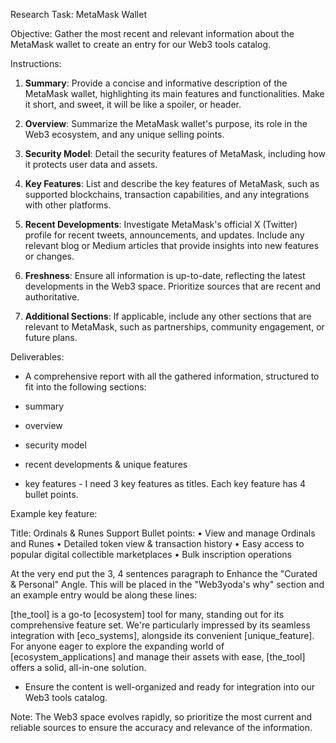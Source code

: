 Research Task: MetaMask Wallet

Objective:
Gather the most recent and relevant information about the MetaMask wallet to create an entry for our Web3 tools catalog. 

Instructions:
1. **Summary**: Provide a concise and informative description of the MetaMask wallet, highlighting its main features and functionalities. Make it short, and sweet, it will be like a spoiler, or header.

2. **Overview**: Summarize the MetaMask wallet's purpose, its role in the Web3 ecosystem, and any unique selling points.

3. **Security Model**: Detail the security features of MetaMask, including how it protects user data and assets.

4. **Key Features**: List and describe the key features of MetaMask, such as supported blockchains, transaction capabilities, and any integrations with other platforms.

5. **Recent Developments**: Investigate MetaMask's official X (Twitter) profile for recent tweets, announcements, and updates. Include any relevant blog or Medium articles that provide insights into new features or changes.

6. **Freshness**: Ensure all information is up-to-date, reflecting the latest developments in the Web3 space. Prioritize sources that are recent and authoritative.

7. **Additional Sections**: If applicable, include any other sections that are relevant to MetaMask, such as partnerships, community engagement, or future plans.

Deliverables:
- A comprehensive report with all the gathered information, structured to fit into the following sections: 

- summary
- overview
- security model
- recent developments & unique features
- key features - I need 3 key features as titles. Each key feature has 4 bullet points. 

Example key feature:

Title: Ordinals & Runes Support
Bullet points:
•
View and manage Ordinals and Runes
•
Detailed token view & transaction history
•
Easy access to popular digital collectible marketplaces
•
Bulk inscription operations

At the very end put the 3, 4 sentences paragraph to Enhance the "Curated & Personal" Angle. This will be placed in the "Web3yoda's why" section and an example entry would be along these lines: 

[the_tool] is a go-to [ecosystem] tool for many, standing out for its comprehensive feature set. We're particularly impressed by its seamless integration with [eco_systems], alongside its convenient [unique_feature]. For anyone eager to explore the expanding world of [ecosystem_applications] and manage their assets with ease, [the_tool]  offers a solid, all-in-one solution.

- Ensure the content is well-organized and ready for integration into our Web3 tools catalog.

Note: The Web3 space evolves rapidly, so prioritize the most current and reliable sources to ensure the accuracy and relevance of the information.